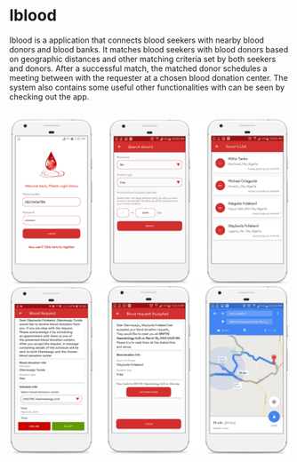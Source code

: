 # Iblood

Iblood is a application that connects blood seekers with nearby blood donors and blood banks. It matches blood seekers with blood donors based on geographic distances and other matching criteria set by both seekers and donors. After a successful match, the matched donor schedules a meeting between with the requester at a chosen blood donation center. The system also contains some useful other functionalities with can be seen by checking out the app.
<br/>
<br/>

<img src="https://github.com/r4sh33d/IBlood/blob/master/Iblood_showcase_a.png" width="700"/>
<br/>
<img src="https://github.com/r4sh33d/IBlood/blob/master/Iblood_showcase_b.png" width="700"/>

